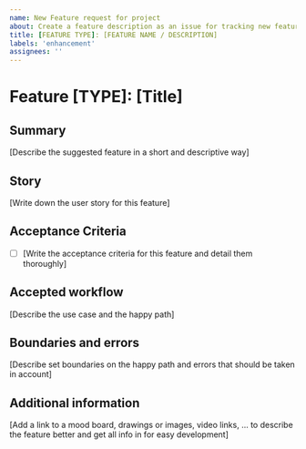 ```yaml
---
name: New Feature request for project
about: Create a feature description as an issue for tracking new feature suggestions
title: [FEATURE TYPE]: [FEATURE NAME / DESCRIPTION]
labels: 'enhancement'
assignees: ''
---
```


# Feature [TYPE]: [Title]

## Summary

[Describe the suggested feature in a short and descriptive way]

## Story

[Write down the user story for this feature]

## Acceptance Criteria

- [ ] [Write the acceptance criteria for this feature and detail them thoroughly]

## Accepted workflow

[Describe the use case and the happy path]

## Boundaries and errors

[Describe set boundaries on the happy path and errors that should be taken in account]

## Additional information

[Add a link to a mood board, drawings or images, video links, ... to describe the feature better and get all info in for easy development]
